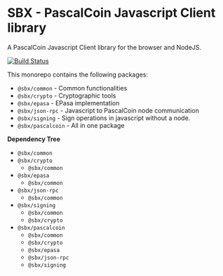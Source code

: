 # SBX - PascalCoin Javascript Client library

A PascalCoin Javascript Client library for the browser and NodeJS.

[![Build Status](https://travis-ci.org/Techworker/sbx.svg?branch=master)](https://travis-ci.org/Techworker/sbx)

This monorepo contains the following packages:

 - `@sbx/common` - Common functionalities
 - `@sbx/crypto` - Cryptographic tools
 - `@sbx/epasa` - EPasa implementation
 - `@sbx/json-rpc` - Javascript to PascalCoin node communication
 - `@sbx/signing` - Sign operations in javascript without a node.
 - `@sbx/pascalcoin` - All in one package

**Dependency Tree**

 - `@sbx/common`
 - `@sbx/crypto`
   - `@sbx/common`
 - `@sbx/epasa`
   - `@sbx/common`
 - `@sbx/json-rpc`
   - `@sbx/common`
 - `@sbx/signing`
   - `@sbx/common`
   - `@sbx/crypto`
 - `@sbx/pascalcoin`
   - `@sbx/common`
   - `@sbx/crypto`
   - `@sbx/epasa`
   - `@sbx/json-rpc`
   - `@sbx/signing`
   
